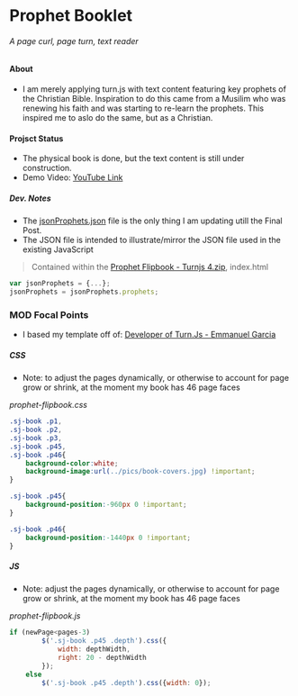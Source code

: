 # Prophet Booklet
###### A page curl, page turn, text reader

#### About
* I am merely applying turn.js with text content featuring key prophets of the Christian Bible. Inspiration to do this came from a Musilim who was renewing his faith and was starting to re-learn the prophets. This inspired me to aslo do the same, but as a Christian.

#### Projsct Status

* The physical book is done, but the text content is still under construction.
* Demo Video: [YouTube Link](https://www.youtube.com/watch?v=LkJA5SSsctA)

##### Dev. Notes

* The [jsonProphets.json](https://github.com/mezcel/Prophet-Booklet/blob/master/jsonProphets.json) file is the only thing I am updating utill the Final Post.
* The JSON file is intended to illustrate/mirror the JSON file used in the existing JavaScript

> Contained within the [Prophet Flipbook - Turnjs 4.zip](https://github.com/mezcel/Prophet-Booklet/blob/master/Prophet%20Flipbook%20-%20Turnjs%204.zip), index.html
```javascript
var jsonProphets = {...};
jsonProphets = jsonProphets.prophets;
```
### MOD Focal Points

* I based my template off of: [Developer of Turn.Js - Emmanuel Garcia ](https://github.com/blasten/turn.js/wiki/Reference)

##### CSS

* Note: to adjust the pages dynamically, or otherwise to account for page grow or shrink, at the moment my book has 46 page faces

<em>prophet-flipbook.css</em>

```css
.sj-book .p1,
.sj-book .p2,
.sj-book .p3,
.sj-book .p45,
.sj-book .p46{
	background-color:white;
	background-image:url(../pics/book-covers.jpg) !important;
}

.sj-book .p45{
	background-position:-960px 0 !important;
}

.sj-book .p46{
	background-position:-1440px 0 !important;
}
```

##### JS

* Note: adjust the pages dynamically, or otherwise to account for page grow or shrink, at the moment my book has 46 page faces

<em> prophet-flipbook.js</em>

```javascript
if (newPage<pages-3)
		$('.sj-book .p45 .depth').css({
			width: depthWidth,
			right: 20 - depthWidth
		});
	else
		$('.sj-book .p45 .depth').css({width: 0});
```

